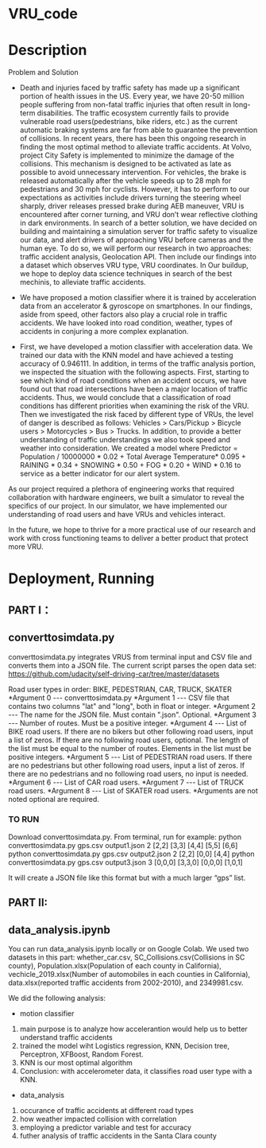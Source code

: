 # VRU_code
 
# Description
Problem and Solution
- Death and injuries faced by traffic safety has made up a significant portion of health issues in the US. Every year, we have 20-50 million people suffering from non-fatal traffic injuries that often result in long-term disabilities. The traffic ecosystem currently fails to provide vulnerable road users(pedestrians, bike riders, etc.) as the current automatic braking systems are far from able to guarantee the prevention of collisions. In recent years, there has been this ongoing research in finding the most optimal method to alleviate traffic accidents. At Volvo, project City Safety is implemented to minimize the damage of the collisions. This mechanism is designed to be activated as late as possible to avoid unnecessary intervention. For vehicles, the brake is released automatically after the vehicle speeds up to 28 mph for pedestrians and 30 mph for cyclists. However, it has to perform to our expectations as activities include drivers turning the steering wheel sharply, driver releases pressed brake during AEB maneuver, VRU is encountered after corner turning, and VRU don’t wear reflective clothing in dark environments. In search of a better solution, we have decided on building and maintaining a simulation server for traffic safety to visualize our data, and alert drivers of approaching VRU before cameras and the human eye. To do so, we will perform our research in two approaches: traffic accident analysis, Geolocation API. Then include our findings into a dataset which observes VRU type, VRU coordinates. In Our buildup, we hope to deploy data science techniques in search of the best mechinis, to alleviate traffic accidents. 

- We have proposed a motion classifier where it is trained by acceleration data from an accelerator & gyroscope on smartphones. In our findings, aside from speed, other factors also play a crucial role in traffic accidents. We have looked into road condition, weather, types of accidents in conjuring a more complex explanation. 

- First, we have developed a motion classifier with acceleration data. We trained our data with the KNN model and have achieved a testing accuracy of 0.946111. In addition, in terms of the traffic analysis portion, we inspected the situation with the following aspects. First, starting to see which kind of road conditions when an accident occurs, we have found out that road intersections have been a major location of traffic accidents. Thus, we would conclude that a classification of road conditions has different priorities when examining the risk of the VRU. Then we investigated the risk faced by different type of VRUs, the level of danger is described as follows: Vehicles > Cars/Pickup >  Bicycle users > Motorcycles > Bus > Trucks. In addition, to provide a better understanding of traffic understandings we also took speed and weather into consideration. We created a model where Predictor = Population / 10000000 * 0.02 + Total Average Temperature* 0.095 + RAINING * 0.34 + SNOWING * 0.50 + FOG * 0.20 + WIND * 0.16 to service as a better indicator for our alert system. 

As our project required a plethora of engineering works that required collaboration with hardware engineers, we built a simulator to reveal the specifics of our project. In our simulator, we have implemented our understanding of road users and have VRUs and vehicles interact. 

In the future, we hope to thrive for a more practical use of our research and work with cross functioning teams to deliver a better product that protect more VRU.  



# Deployment, Running
## PART I：

## converttosimdata.py

converttosimdata.py integrates VRUS from terminal input and CSV file and converts them into a JSON file. The current script parses the open data set: https://github.com/udacity/self-driving-car/tree/master/datasets

Road user types in order: BIKE, PEDESTRIAN, CAR, TRUCK, SKATER
*Argument 0 --- converttosimdata.py
*Argument 1 --- CSV file that contains two columns "lat" and "long", both in float or integer.
*Argument 2 --- The name for the JSON file. Must contain ".json". Optional.
*Argument 3 --- Number of routes. Must be a positive integer.
*Argument 4 --- List of BIKE road users. If there are no bikers but other following road users, input a list of zeros. If there are no following road users, optional. The length of the list must be equal to the number of routes. Elements in the list must be positive integers.
*Argument 5 --- List of PEDESTRIAN road users. If there are no pedestrians but other following road users, input a list of zeros. If there are no pedestrians and no following road users, no input is needed.
*Argument 6 --- List of CAR road users.
*Argument 7 --- List of TRUCK road users.
*Argument 8 --- List of SKATER road users.
*Arguments are not noted optional are required.
### TO RUN
Download converttosimdata.py.
From terminal, run for example:
python converttosimdata.py gps.csv output1.json 2 [2,2] [3,3] [4,4] [5,5] [6,6]
python converttosimdata.py gps.csv output2.json 2 [2,2] [0,0] [4,4]
python converttosimdata.py gps.csv output3.json 3 [0,0,0] [3,3,0] [0,0,0] [1,0,1]
 
It will create a JSON file like this format but with a much larger “gps” list. 

## PART II:

## data_analysis.ipynb

You can run data_analysis.ipynb locally or on Google Colab. We used two datasets in this part: whether_car.csv, SC_Collisions.csv(Collisions in SC county), Population.xlsx(Population of each county in California), vechicle_2019.xlsx(Number of automobiles in each counties in California),  data.xlsx(reported traffic accidents from 2002-2010), and 2349981.csv. 

We did the following analysis: 
- motion classifier
1. main purpose is to analyze how accelerantion would help us to better understand traffic accidents
2. trained the model wiht Logistics regression, KNN, Decision tree, Perceptron, XFBoost, Random Forest. 
3. KNN is our most optimal algorithm
4. Conclusion: with accelerometer data, it classifies road user type with a KNN.

- data_analysis
1. occurance of traffic accidents at different road types
2. how weather impacted collision with correlation
3. employing a predictor variable and test for accuracy
4. futher analysis of traffic accidents in the Santa Clara county



